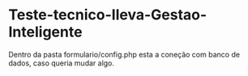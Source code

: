 # Teste-tecnico-Ileva-Gestao-Inteligente
Dentro da pasta formulario/config.php esta a coneção com banco de dados, caso queria mudar algo.
